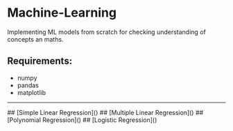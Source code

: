 # Machine-Learning
Implementing ML models from scratch for checking understanding of concepts an maths.

## Requirements:
* numpy
* pandas 
* matplotlib
<hr>
## [Simple Linear Regression]()
## [Multiple Linear Regression]()
## [Polynomial Regression]()
## [Logistic Regression]()
